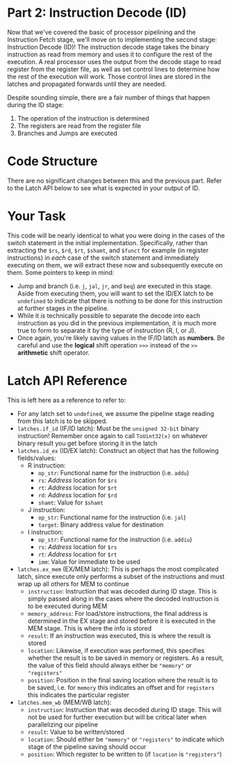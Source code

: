 # Part 2: Instruction Decode (ID)
Now that we've covered the basic of processor pipelining and the Instruction
Fetch stage, we'll move on to implementing the second stage: Instruction Decode
(ID)!  The instruction decode stage takes the binary instruction as read from
memory and uses it to configure the rest of the execution.  A real processor
uses the output from the decode stage to read register from the register file,
as well as set control lines to determine how the rest of the execution will
work.  Those control lines are stored in the latches and propagated forwards
until they are needed.

Despite sounding simple, there are a fair number of things that happen during
the ID stage:

1. The operation of the instruction is determined
2. The registers are read from the register file
3. Branches and Jumps are executed

# Code Structure
There are no significant changes between this and the previous part. Refer to
the Latch API below to see what is expected in your output of ID.

# Your Task
This code will be nearly identical to what you were doing in the cases of the
switch statement in the initial implementation.  Specifically, rather than
extracting the `$rs`, `$rd`, `$rt`, `$shamt`, and `$funct` for example (in
register instructions) in *each* case of the switch statement and immediately
executing on them, we will extract these now and subsequently execute on them.
Some pointers to keep in mind:

- Jump and branch (i.e. `j`, `jal`, `jr`, and `beq`) are executed in this stage.
Aside from executing them, you will want to set the ID/EX latch to be
`undefined` to indicate that there is nothing to be done for this instruction at
further stages in the pipeline.
- While it *is* technically possible to separate the decode into each
instruction as you did in the previous implementation, it is much more true to
form to separate it by the type of instruction (R, I, or J).
- Once again, you're likely saving values in the IF/ID latch as **numbers**.  Be
careful and use the **logical** shift operation ```>>>``` instead of the ``>>``
**arithmetic** shift operator.

# Latch API Reference
This is left here as a reference to refer to:

- For any latch set to `undefined`, we assume the pipeline stage reading from
  this latch is to be skipped.
- `latches.if_id` (IF/ID latch): Must be the `unsigned 32-bit` binary
  instruction!  Remember once again to call `ToUint32(x)` on whatever binary
  result you get before storing it in the latch
- `latches.id_ex` (ID/EX latch): Construct an object that has the following
  fields/values:
  - R instruction:
    - `op_str`: Functional name for the instruction (i.e. `addu`)
    - `rs`: *Address* location for `$rs`
    - `rt`: *Address* location for `$rt`
    - `rd`: *Address* location for `$rd`
    - `shamt`: Value for `$shamt`
  - J instruction:
    - `op_str`: Functional name for the instruction (i.e. `jal`)
    - `target`: Binary address value for destination
  - I instruction:
    - `op_str`: Functional name for the instruction (i.e. `addiu`)
    - `rs`: *Address* location for `$rs`
    - `rt`: *Address* location for `$rt`
    - `imm`: Value for immediate to be used
- `latches.ex_mem` (EX/MEM latch): This is perhaps the most complicated latch,
  since execute only performs a subset of the instructions and must wrap up all
  others for MEM to continue
  - `instruction`: Instruction that was decoded during ID stage.  This is simply
  passed along in the cases where the decoded instruction is to be executed
  during MEM
  - `memory_address`: For load/store instructions, the final address is
  determined in the EX stage and stored before it is executed in the MEM stage.
  This is where the info is stored
  - `result`: If an instruction was executed, this is where the result is stored
  - `location`: Likewise, if execution was performed, this specifies whether the
  result is to be saved in memory or registers.  As a result, the value of this
  field should always either be `"memory"` or `"registers"`
  - `position`: Position in the final saving location where the result is to be
  saved, i.e. for `memory` this indicates an offset and for `registers` this
  indicates the particular register
- `latches.mem_wb` (MEM/WB latch):
  - `instruction`: Instruction that was decoded during ID stage.  This will not
  be used for further execution but will be critical later when parallelizing
  our pipeline
  - `result`: Value to be written/stored
  - `location`: Should either be `"memory"` or `"registers"` to indicate which
  stage of the pipeline saving should occur
  - `position`: Which register to be written to (if `location` is `"registers"`)
